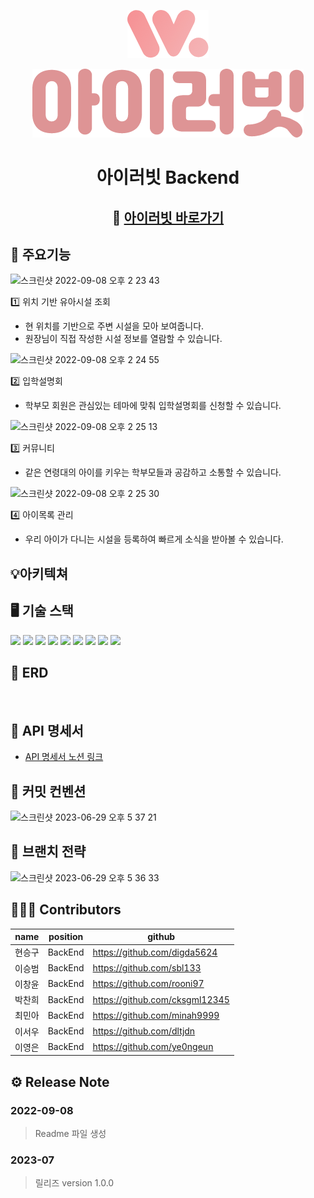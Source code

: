 <div align="center">
<p align="center"><img src="img_1.png"></p>

![img.png](img.png)
<h1>아이러빗 Backend</h1>

## 🏫 [아이러빗 바로가기][iluvit-link]
[iluvit-link]: https://iluvit.app/

</div>

## 📱 주요기능

![스크린샷 2022-09-08 오후 2 23 43](https://user-images.githubusercontent.com/65563854/189040932-c19ec8f9-06a0-45d0-bc8e-d06b8cadb1a2.png)

1️⃣ 위치 기반 유아시설 조회
- 현 위치를 기반으로 주변 시설을 모아 보여줍니다.
- 원장님이 직접 작성한 시설 정보를 열람할 수 있습니다.

![스크린샷 2022-09-08 오후 2 24 55](https://user-images.githubusercontent.com/65563854/189041068-127f96a1-2780-492a-b056-fa0433a91888.png)


2️⃣ 입학설명회
- 학부모 회원은 관심있는 테마에 맞춰 입학설명회를 신청할 수 있습니다.

![스크린샷 2022-09-08 오후 2 25 13](https://user-images.githubusercontent.com/65563854/189041112-844af4d3-5549-41e3-95cb-741c93e54cb6.png)


3️⃣ 커뮤니티
- 같은 연령대의 아이를 키우는 학부모들과 공감하고 소통할 수 있습니다.

![스크린샷 2022-09-08 오후 2 25 30](https://user-images.githubusercontent.com/65563854/189041137-e20d5278-fbbd-48f2-b545-b9219e09bf08.png)

4️⃣ 아이목록 관리
- 우리 아이가 다니는 시설을 등록하여 빠르게 소식을 받아볼 수 있습니다.

## 💡아키텍쳐 


## 🖥 기술 스택
<img src="https://img.shields.io/badge/SpringBoot-6DB33F?style=flat&logo=SpringBoot&logoColor=white"/> <img src="https://img.shields.io/badge/SpringSecurity-6DB33F?style=flat&logo=SpringSecurity&logoColor=white"/> <img src="https://img.shields.io/badge/AmazonEC2-FF9900?style=flat&logo=AmazonEC2&logoColor=white"/> <img src="https://img.shields.io/badge/NGINX-009639?style=flat&logo=NGINX&logoColor=white"/>
<img src="https://img.shields.io/badge/JSON Web Tokens-000000?style=flat&logo=JSONWebTokens"/> <img src="https://img.shields.io/badge/Amazon S3-569A31?style=flat&logo=Amazon S3&logoColor=white"/>
<img src="https://img.shields.io/badge/GitHub Actions-2088FF?style=flat&logo=GitHub Actions&logoColor=white"/> <img src="https://img.shields.io/badge/MySQL-4479A1?style=flat&logo=MySQL&logoColor=white"/> <img src="https://img.shields.io/badge/Amazon RDS-527FFF?style=flat&logo=Amazon RDS&logoColor=white"/>


## 📘 ERD
![]()

## 💞 API 명세서
- [API 명세서 노션 링크](https://half-turn-bb0.notion.site/API-ILUVIT-4f0bd47ebe8c43f1ab3ec475389b3898?pvs=4)

## 📍 커밋 컨벤션
<img width="727" alt="스크린샷 2023-06-29 오후 5 37 21" src="https://github.com/FISOLUTION/BE_ILUVIT/assets/78267146/14bc458e-3879-4a6d-84a5-a45d075e6d92">

## 📝 브랜치 전략
<img width="730" alt="스크린샷 2023-06-29 오후 5 36 33" src="https://github.com/FISOLUTION/BE_ILUVIT/assets/78267146/9be83d24-2020-4671-b99c-37a32c1fb90a">

## 🧑🏻‍💻 Contributors
| name |position|github|
|------|---|---|
| 현승구  | BackEnd | https://github.com/digda5624 | 2021.06 ~ 2022.12 |
| 이승범  | BackEnd | https://github.com/sbl133 | 2022.01 ~ 2022.09 |
| 이창윤  | BackEnd | https://github.com/rooni97 | 2022.01 ~ 2022.12 |
| 박찬희  | BackEnd | https://github.com/cksgml12345 | 2022.03 ~ |
| 최민아  | BackEnd | https://github.com/minah9999 | 2022.06 ~ 2022.10 |
| 이서우  | BackEnd | https://github.com/dltjdn | 2023.01 ~ |
| 이영은  | BackEnd | https://github.com/ye0ngeun | 2023.01 ~ |



## ⚙️ Release Note
### 2022-09-08
> Readme 파일 생성
### 2023-07
> 릴리즈 version 1.0.0
